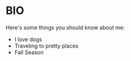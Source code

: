 # BIO

Here's some things you should know about me:

- I love dogs
- Traveling to pretty places
- Fall Season